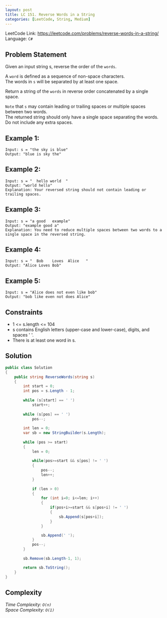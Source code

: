 ```yaml
---
layout: post
title: LC 151. Reverse Words in a String
categories: [LeetCode, String, Medium]
---
```


LeetCode Link: https://leetcode.com/problems/reverse-words-in-a-string/  
Language: `C#`

## Problem Statement

Given an input string s, reverse the order of the `words`.

A `word` is defined as a sequence of non-space characters.  
The words in `s` will be separated by at least one space.

Return a string of the `words` in reverse order concatenated by a single space.

`Note` that `s` may contain leading or trailing spaces or multiple spaces between two words.  
The returned string should only have a single space separating the words.  
Do not include any extra spaces.

## Example 1:

```
Input: s = "the sky is blue"
Output: "blue is sky the"
```

## Example 2:
```
Input: s = "  hello world  "
Output: "world hello"
Explanation: Your reversed string should not contain leading or trailing spaces.
```

## Example 3:
```
Input: s = "a good   example"
Output: "example good a"
Explanation: You need to reduce multiple spaces between two words to a single space in the reversed string.
```

## Example 4:
```
Input: s = "  Bob    Loves  Alice   "
Output: "Alice Loves Bob"
```

## Example 5:
```
Input: s = "Alice does not even like bob"
Output: "bob like even not does Alice"
```

## Constraints  

* 1 <= s.length <= 104
* s contains English letters (upper-case and lower-case), digits, and spaces ' '.
* There is at least one word in s.

## Solution

``` csharp
public class Solution 
{
    public string ReverseWords(string s) 
    {      
        int start = 0;
        int pos = s.Length - 1;
        
        while (s[start] == ' ')
            start++;
        
        while (s[pos] == ' ')
            pos--;
        
        int len = 0;       
        var sb = new StringBuilder(s.Length);
        
        while (pos >= start)
        {
            len = 0;
            
            while(pos>=start && s[pos] != ' ')
            {
                pos--;
                len++;
            }
            
            if (len > 0)
            {           
                for (int i=0; i<=len; i++)
                {
                    if(pos+i>=start && s[pos+i] != ' ')
                    {
                        sb.Append(s[pos+i]);
                    }
                }

                sb.Append(' ');
            }
            pos--;
        }
            
        sb.Remove(sb.Length-1, 1);

        return sb.ToString();
    }
}
```

## Complexity 

_Time Complexity: `O(n)`_  
_Space Complexity: `O(1)`_

